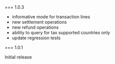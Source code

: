 === 1.0.3
 * informative mode for transaction lines
 * new settlement operations
 * new refund operations
 * ability to query for tax supported countries only
 * update regression tests


=== 1.0.1 

Initial release